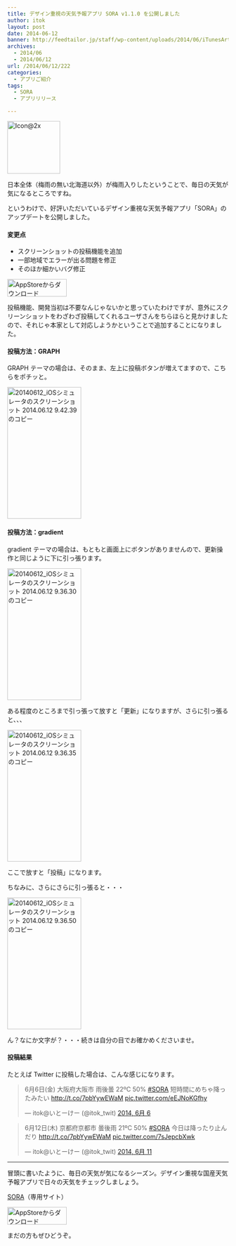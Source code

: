```yaml
---
title: デザイン重視の天気予報アプリ SORA v1.1.0 を公開しました
author: itok
layout: post
date: 2014-06-12
banner: http://feedtailor.jp/staff/wp-content/uploads/2014/06/iTunesArtwork-450x200.png
archives:
  - 2014/06
  - 2014/06/12
url: /2014/06/12/222
categories:
  - アプリご紹介
tags:
  - SORA
  - アプリリリース

---
```

<a href="https://itunes.apple.com/jp/app/sora/id836464812?mt=8" target="_blank"><img src="http://feedtailor.jp/staff/wp-content/uploads/2014/06/53394b992df5454fdee0c605c1cb73a2.png" alt="Icon@2x" width="120" height="120" class="alignnone size-full wp-image-230" /></a>

日本全体（梅雨の無い北海道以外）が梅雨入りしたということで、毎日の天気が気になるところですね。

というわけで、好評いただいているデザイン重視な天気予報アプリ「SORA」のアップデートを公開しました。

#### 変更点

  * スクリーンショットの投稿機能を追加
  * 一部地域でエラーが出る問題を修正
  * そのほか細かいバグ修正

<a href="https://itunes.apple.com/jp/app/sora/id836464812?mt=8" target="_blank"><img src="http://feedtailor.jp/staff/wp-content/uploads/2014/04/Download_on_the_App_Store_Badge_JP_135x40_1004.png" alt="AppStoreからダウンロード" width="135" height="40" class="alignnone size-full wp-image-58" /></a>

投稿機能、開発当初は不要なんじゃないかと思っていたわけですが、意外にスクリーンショットをわざわざ投稿してくれるユーザさんをちらほらと見かけましたので、それじゃ本家として対応しようかということで追加することになりました。

#### 投稿方法：GRAPH

GRAPH テーマの場合は、そのまま、左上に投稿ボタンが増えてますので、こちらをポチッと。

[<img src="http://feedtailor.jp/staff/wp-content/uploads/2014/06/5a01071344eedbd654b45f21c7d17165-168x300.png" alt="20140612_iOSシミュレータのスクリーンショット 2014.06.12 9.42.39 のコピー" width="168" height="300" class="alignnone size-medium wp-image-223" />](http://feedtailor.jp/staff/wp-content/uploads/2014/06/5a01071344eedbd654b45f21c7d17165.png)

#### 投稿方法：gradient

gradient テーマの場合は、もともと画面上にボタンがありませんので、更新操作と同じように下に引っ張ります。

[<img src="http://feedtailor.jp/staff/wp-content/uploads/2014/06/fe040ff1ec0c8b2beed64d337b11fdc9-168x300.png" alt="20140612_iOSシミュレータのスクリーンショット 2014.06.12 9.36.30 のコピー" width="168" height="300" class="alignnone size-medium wp-image-224" />](http://feedtailor.jp/staff/wp-content/uploads/2014/06/fe040ff1ec0c8b2beed64d337b11fdc9.png)

ある程度のところまで引っ張って放すと「更新」になりますが、さらに引っ張ると、、、

[<img src="http://feedtailor.jp/staff/wp-content/uploads/2014/06/aa5fc039f56d80dfd860cb747229d470-168x300.png" alt="20140612_iOSシミュレータのスクリーンショット 2014.06.12 9.36.35 のコピー" width="168" height="300" class="alignnone size-medium wp-image-225" />](http://feedtailor.jp/staff/wp-content/uploads/2014/06/aa5fc039f56d80dfd860cb747229d470.png)

ここで放すと「投稿」になります。

ちなみに、さらにさらに引っ張ると・・・

[<img src="http://feedtailor.jp/staff/wp-content/uploads/2014/06/a3afcc50d34cb04989853055c7b821e5-168x300.png" alt="20140612_iOSシミュレータのスクリーンショット 2014.06.12 9.36.50 のコピー" width="168" height="300" class="alignnone size-medium wp-image-226" />](http://feedtailor.jp/staff/wp-content/uploads/2014/06/a3afcc50d34cb04989853055c7b821e5.png)

ん？なにか文字が？・・・続きは自分の目でお確かめくださいませ。

#### 投稿結果

たとえば Twitter に投稿した場合は、こんな感じになります。

<blockquote class="twitter-tweet" lang="ja">
  <p>
    6月6日(金) 大阪府大阪市 雨後曇 22ºC 50% <a href="https://twitter.com/search?q=%23SORA&src=hash">#SORA</a> 短時間にめちゃ降ったみたい <a href="http://t.co/7pbYywEWaM">http://t.co/7pbYywEWaM</a> <a href="http://t.co/eEJNoKGfhy">pic.twitter.com/eEJNoKGfhy</a>
  </p>
  
  <p>
    &mdash; itok@いとーけー (@itok_twit) <a href="https://twitter.com/itok_twit/statuses/474834838143242240">2014, 6月 6</a>
  </p>
</blockquote>



<blockquote class="twitter-tweet" lang="ja">
  <p>
    6月12日(木) 京都府京都市 曇後雨 21ºC 50% <a href="https://twitter.com/search?q=%23SORA&src=hash">#SORA</a> 今日は降ったり止んだり <a href="http://t.co/7pbYywEWaM">http://t.co/7pbYywEWaM</a> <a href="http://t.co/7sJepcbXwk">pic.twitter.com/7sJepcbXwk</a>
  </p>
  
  <p>
    &mdash; itok@いとーけー (@itok_twit) <a href="https://twitter.com/itok_twit/statuses/476855915274964993">2014, 6月 11</a>
  </p>
</blockquote>



* * *

冒頭に書いたように、毎日の天気が気になるシーズン。デザイン重視な国産天気予報アプリで日々の天気をチェックしましょう。

<a href="http://soraapp.jp" target="_blank">SORA</a>（専用サイト）

<a href="https://itunes.apple.com/jp/app/sora/id836464812?mt=8" target="_blank"><img src="http://feedtailor.jp/staff/wp-content/uploads/2014/04/Download_on_the_App_Store_Badge_JP_135x40_1004.png" alt="AppStoreからダウンロード" width="135" height="40" class="alignnone size-full wp-image-58" /></a>

まだの方もぜひどうぞ。